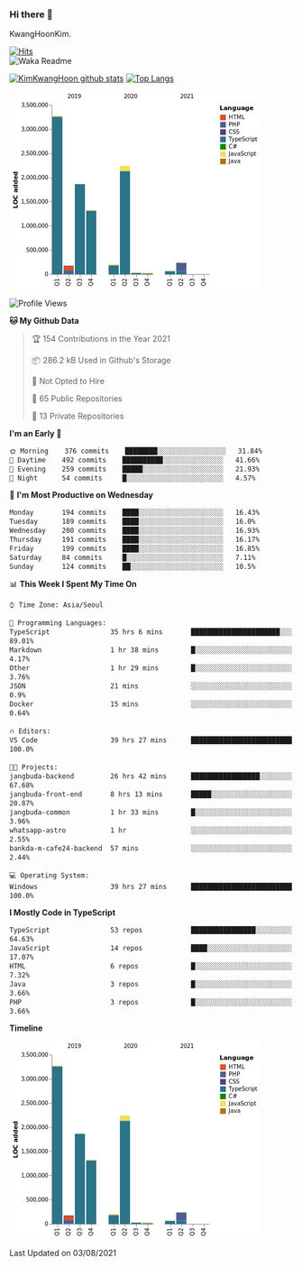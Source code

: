 ### Hi there 👋

KwangHoonKim.

[![Hits](https://hits.seeyoufarm.com/api/count/incr/badge.svg?url=https%3A%2F%2Fgithub.com%2Frhkdgns95)](https://hits.seeyoufarm.com)  
![Waka Readme](https://github.com/rhkdgns95/rhkdgns95/workflows/Waka%20Readme/badge.svg)

[![KimKwangHoon github stats](https://github-readme-stats.vercel.app/api?username=rhkdgns95&show_icons=true)](https://github.com/rhkdgns95/github-readme-stats)   [![Top Langs](https://github-readme-stats.vercel.app/api/top-langs/?username=rhkdgns95&layout=compact)](https://github.com/rhkdgns95/github-readme-stats)   


![Chart not found](https://raw.githubusercontent.com/rhkdgns95/rhkdgns95/master/charts/bar_graph.png) 



<!--START_SECTION:waka-->
![Profile Views](http://img.shields.io/badge/Profile%20Views-1-blue)

**🐱 My Github Data** 

> 🏆 154 Contributions in the Year 2021
 > 
> 📦 286.2 kB Used in Github's Storage 
 > 
> 🚫 Not Opted to Hire
 > 
> 📜 65 Public Repositories 
 > 
> 🔑 13 Private Repositories  
 > 
**I'm an Early 🐤** 

```text
🌞 Morning    376 commits    ████████░░░░░░░░░░░░░░░░░   31.84% 
🌆 Daytime    492 commits    ██████████░░░░░░░░░░░░░░░   41.66% 
🌃 Evening    259 commits    █████░░░░░░░░░░░░░░░░░░░░   21.93% 
🌙 Night      54 commits     █░░░░░░░░░░░░░░░░░░░░░░░░   4.57%

```
📅 **I'm Most Productive on Wednesday** 

```text
Monday       194 commits    ████░░░░░░░░░░░░░░░░░░░░░   16.43% 
Tuesday      189 commits    ████░░░░░░░░░░░░░░░░░░░░░   16.0% 
Wednesday    200 commits    ████░░░░░░░░░░░░░░░░░░░░░   16.93% 
Thursday     191 commits    ████░░░░░░░░░░░░░░░░░░░░░   16.17% 
Friday       199 commits    ████░░░░░░░░░░░░░░░░░░░░░   16.85% 
Saturday     84 commits     █░░░░░░░░░░░░░░░░░░░░░░░░   7.11% 
Sunday       124 commits    ██░░░░░░░░░░░░░░░░░░░░░░░   10.5%

```


📊 **This Week I Spent My Time On** 

```text
⌚︎ Time Zone: Asia/Seoul

💬 Programming Languages: 
TypeScript               35 hrs 6 mins       ██████████████████████░░░   89.01% 
Markdown                 1 hr 38 mins        █░░░░░░░░░░░░░░░░░░░░░░░░   4.17% 
Other                    1 hr 29 mins        █░░░░░░░░░░░░░░░░░░░░░░░░   3.76% 
JSON                     21 mins             ░░░░░░░░░░░░░░░░░░░░░░░░░   0.9% 
Docker                   15 mins             ░░░░░░░░░░░░░░░░░░░░░░░░░   0.64%

🔥 Editors: 
VS Code                  39 hrs 27 mins      █████████████████████████   100.0%

🐱‍💻 Projects: 
jangbuda-backend         26 hrs 42 mins      █████████████████░░░░░░░░   67.68% 
jangbuda-front-end       8 hrs 13 mins       █████░░░░░░░░░░░░░░░░░░░░   20.87% 
jangbuda-common          1 hr 33 mins        █░░░░░░░░░░░░░░░░░░░░░░░░   3.96% 
whatsapp-astro           1 hr                ░░░░░░░░░░░░░░░░░░░░░░░░░   2.55% 
bankda-m-cafe24-backend  57 mins             ░░░░░░░░░░░░░░░░░░░░░░░░░   2.44%

💻 Operating System: 
Windows                  39 hrs 27 mins      █████████████████████████   100.0%

```

**I Mostly Code in TypeScript** 

```text
TypeScript               53 repos            ████████████████░░░░░░░░░   64.63% 
JavaScript               14 repos            ████░░░░░░░░░░░░░░░░░░░░░   17.07% 
HTML                     6 repos             █░░░░░░░░░░░░░░░░░░░░░░░░   7.32% 
Java                     3 repos             █░░░░░░░░░░░░░░░░░░░░░░░░   3.66% 
PHP                      3 repos             █░░░░░░░░░░░░░░░░░░░░░░░░   3.66%

```


**Timeline**

![Chart not found](https://raw.githubusercontent.com/rhkdgns95/rhkdgns95/master/charts/bar_graph.png) 


 Last Updated on 03/08/2021
<!--END_SECTION:waka-->

